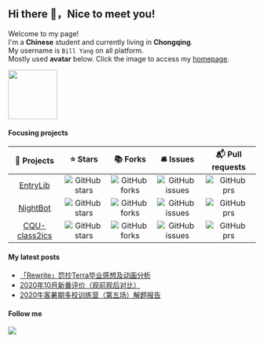 ## Hi there 👋，Nice to meet you!
Welcome to my page!  
I'm a **Chinese** student and currently living in **Chongqing**.  
My username is `Bill Yang` on all platform.  
Mostly used **avatar** below. Click the image to access my [homepage](https://github.com/BillYang2016/BillYang2016.github.io).

[<img src="https://www.bill.moe/images/logo.png" height="100" width="100" />](https://bill.moe)

#### Focusing projects
| 🎁 Projects | ⭐ Stars | 📚 Forks | 🛎 Issues | 📬 Pull requests |
|   :-----:   |  :-----:  |  :----:  |  :-----:  |      :-----:     |
| [EntryLib](https://github.com/BillYang2016/entrylib) | ![GitHub stars](https://img.shields.io/github/stars/BillYang2016/entrylib) | ![GitHub forks](https://img.shields.io/github/forks/BillYang2016/entrylib) | ![GitHub issues](https://img.shields.io/github/issues/BillYang2016/entrylib) | ![GitHub prs](https://img.shields.io/github/issues-pr/BillYang2016/entrylib) |
| [NightBot](https://github.com/BillYang2016/nightbot) | ![GitHub stars](https://img.shields.io/github/stars/BillYang2016/nightbot) | ![GitHub forks](https://img.shields.io/github/forks/BillYang2016/nightbot) | ![GitHub issues](https://img.shields.io/github/issues/BillYang2016/nightbot) | ![GitHub prs](https://img.shields.io/github/issues-pr/BillYang2016/nightbot)
| [CQU-class2ics](https://github.com/BillYang2016/CQU-class2ics)| ![GitHub stars](https://img.shields.io/github/stars/BillYang2016/CQU-class2ics) | ![GitHub forks](https://img.shields.io/github/forks/BillYang2016/CQU-class2ics) | ![GitHub issues](https://img.shields.io/github/issues/BillYang2016/CQU-class2ics) | ![GitHub prs](https://img.shields.io/github/issues-pr/BillYang2016/CQU-class2ics)

#### My latest posts
- [「Rewrite」罚抄Terra毕业感想及动画分析](https://blog.bill.moe/rewrite-analysis/)  
- [2020年10月新番评价（观前观后对比）](https://blog.bill.moe/2020-10-animation-rating/)
- [2020牛客暑期多校训练营（第五场）解题报告](https://blog.bill.moe/nowcoder-multischool-5/)

#### Follow me 
![](https://img.shields.io/github/followers/BillYang2016?label=Follow&style=social)

<!--
**BillYang2016/BillYang2016** is a ✨ _special_ ✨ repository because its `README.md` (this file) appears on your GitHub profile.

Here are some ideas to get you started:

- 🔭 I’m currently working on ...
- 🌱 I’m currently learning ...
- 👯 I’m looking to collaborate on ...
- 🤔 I’m looking for help with ...
- 💬 Ask me about ...
- 📫 How to reach me: ...
- 😄 Pronouns: ...
- ⚡ Fun fact: ...
-->
